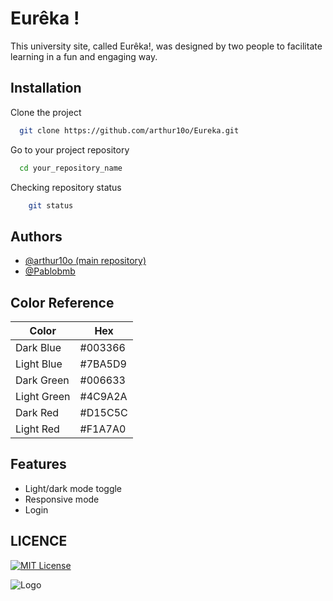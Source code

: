 
# Eurêka !
This university site, called Eurêka!, was designed by two people to facilitate learning in a fun and engaging way.
## Installation

Clone the project
```bash
  git clone https://github.com/arthur10o/Eureka.git
```

Go to your project repository

```bash
  cd your_repository_name
```

Checking repository status

```bash
    git status
```

## Authors

- [@arthur10o (main repository)](https://github.com/arthur10o)
- [@Pablobmb](https://github.com/Pablobmb)

## Color Reference

| Color             | Hex                                                                |
| ----------------- | ------------------------------------------------------------------ |
| Dark Blue | #003366|
| Light Blue | #7BA5D9 |
| Dark Green | #006633 |
| Light Green | #4C9A2A |
| Dark Red | #D15C5C |
| Light Red | #F1A7A0 |


## Features

- Light/dark mode toggle
- Responsive mode
- Login


## LICENCE
[![MIT License](https://img.shields.io/badge/License-MIT-green.svg)](https://choosealicense.com/licenses/mit/)

![Logo](https://github.com/arthur10o/Eureka/blob/main/index/images/logo_accueil_allumé.png)
